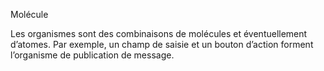 Molécule

Les organismes sont des combinaisons de molécules et éventuellement d’atomes. Par exemple, un champ de saisie et un bouton d’action forment l’organisme de publication de message.
